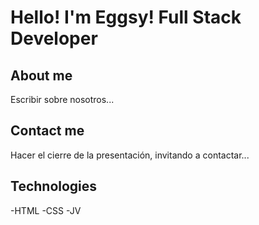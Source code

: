 # Hello! I'm Eggsy! Full Stack Developer
## About me
Escribir sobre nosotros...

## Contact me
Hacer el cierre de la presentación, invitando a contactar...

## Technologies

-HTML
-CSS
-JV
